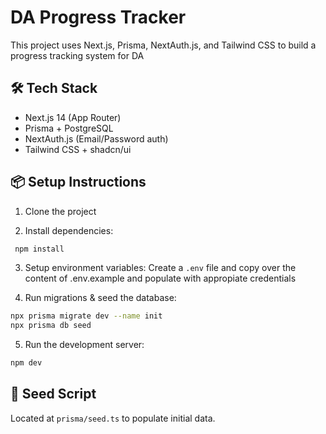 # DA Progress Tracker

This project uses Next.js, Prisma, NextAuth.js, and Tailwind CSS to build a progress tracking system for DA

## 🛠 Tech Stack

- Next.js 14 (App Router)
- Prisma + PostgreSQL
- NextAuth.js (Email/Password auth)
- Tailwind CSS + shadcn/ui

## 📦 Setup Instructions

1. Clone the project

2. Install dependencies:

```bash
 npm install
```

3. Setup environment variables:
   Create a `.env` file and copy over the content of .env.example and populate with appropiate credentials

4. Run migrations & seed the database:

```bash
npx prisma migrate dev --name init
npx prisma db seed

```

5. Run the development server:

```bash
npm dev
```

## 🧪 Seed Script

Located at `prisma/seed.ts` to populate initial data.

